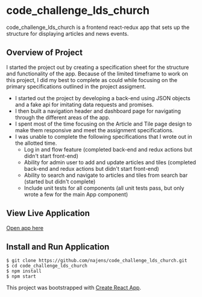 # code_challenge_lds_church

code_challenge_lds_church is a frontend react-redux app that sets up the structure for displaying articles and news events.

## Overview of Project
I started the project out by creating a specification sheet for the structure and functionality of the app. Because of the limited timeframe to work on this project, I did my best to complete as could while focusing on the primary specifications outlined in the project assigment.

- I started out the project by developing a back-end using JSON objects and a fake api for imitating data requests and promises.
- I then built a navigation header and dashboard page for navigating through the different areas of the app.
- I spent most of the time focusing on the Article and Tile page design to make them responsive and meet the assignment specifications.
- I was unable to complete the following specifications that I wrote out in the allotted time.
	- Log in and flow feature (completed back-end and redux actions but didn't start front-end)
	- Ability for admin user to add and update articles and tiles (completed back-end and redux actions but didn't start front-end)
	- Ability to search and navigate to articles and tiles from search bar (started but didn't complete)
	- Include unit tests for all components (all unit tests pass, but only wrote a few for the main App component)

## View Live Application
[Open app here](https://najens.github.io/code_challenge_lds_church)

## Install and Run Application
```
$ git clone https://github.com/najens/code_challenge_lds_church.git
$ cd code_challenge_lds_church
$ npm install
$ npm start
```

This project was bootstrapped with [Create React App](https://github.com/facebookincubator/create-react-app).
